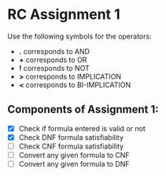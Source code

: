 # RC Assignment 1

Use the following symbols for the operators:

* **.** corresponds to AND
* **+** corresponds to OR
* **!** corresponds to NOT
* **>** corresponds to IMPLICATION
* **<** corresponds to BI-IMPLICATION

## Components of Assignment 1:

- [x] Check if formula entered is valid or not
- [x] Check DNF formula satisfiability
- [ ] Check CNF formula satisfiability
- [ ] Convert any given formula to CNF
- [ ] Convert any given formula to DNF